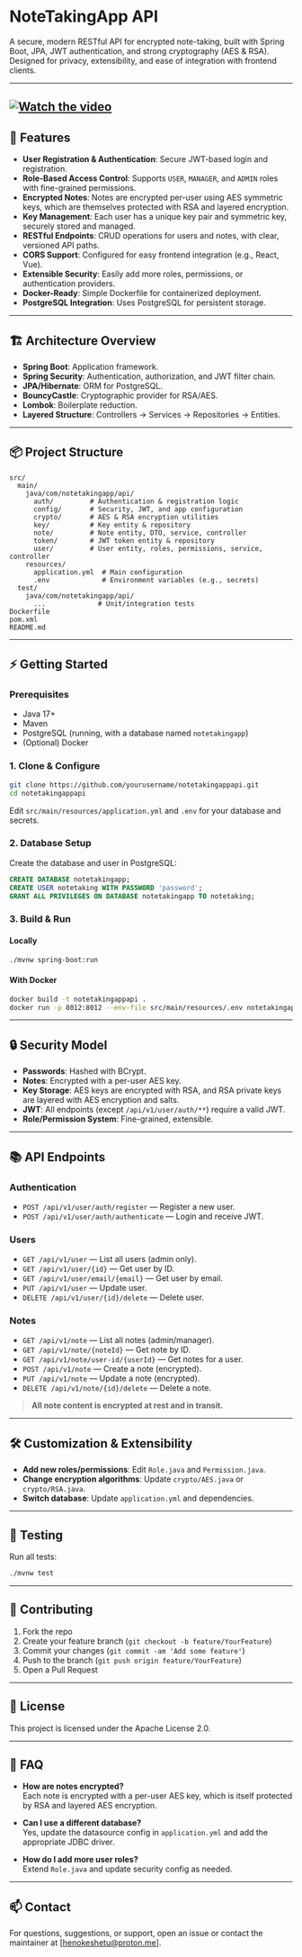 # NoteTakingApp API

A secure, modern RESTful API for encrypted note-taking, built with Spring Boot, JPA, JWT authentication, and strong cryptography (AES & RSA). Designed for privacy, extensibility, and ease of integration with frontend clients.

---
[![Watch the video](https://img.youtube.com/vi/QkF1usPAFcA/hqdefault.jpg)](https://www.youtube.com/watch?v=QkF1usPAFcA)
---

## 🚀 Features

- **User Registration & Authentication**: Secure JWT-based login and registration.
- **Role-Based Access Control**: Supports `USER`, `MANAGER`, and `ADMIN` roles with fine-grained permissions.
- **Encrypted Notes**: Notes are encrypted per-user using AES symmetric keys, which are themselves protected with RSA and layered encryption.
- **Key Management**: Each user has a unique key pair and symmetric key, securely stored and managed.
- **RESTful Endpoints**: CRUD operations for users and notes, with clear, versioned API paths.
- **CORS Support**: Configured for easy frontend integration (e.g., React, Vue).
- **Extensible Security**: Easily add more roles, permissions, or authentication providers.
- **Docker-Ready**: Simple Dockerfile for containerized deployment.
- **PostgreSQL Integration**: Uses PostgreSQL for persistent storage.

---

## 🏗️ Architecture Overview

- **Spring Boot**: Application framework.
- **Spring Security**: Authentication, authorization, and JWT filter chain.
- **JPA/Hibernate**: ORM for PostgreSQL.
- **BouncyCastle**: Cryptographic provider for RSA/AES.
- **Lombok**: Boilerplate reduction.
- **Layered Structure**: Controllers → Services → Repositories → Entities.

---

## 📦 Project Structure

```
src/
  main/
    java/com/notetakingapp/api/
      auth/         # Authentication & registration logic
      config/       # Security, JWT, and app configuration
      crypto/       # AES & RSA encryption utilities
      key/          # Key entity & repository
      note/         # Note entity, DTO, service, controller
      token/        # JWT token entity & repository
      user/         # User entity, roles, permissions, service, controller
    resources/
      application.yml  # Main configuration
      .env             # Environment variables (e.g., secrets)
  test/
    java/com/notetakingapp/api/
      ...             # Unit/integration tests
Dockerfile
pom.xml
README.md
```

---

## ⚡ Getting Started

### Prerequisites

- Java 17+
- Maven
- PostgreSQL (running, with a database named `notetakingapp`)
- (Optional) Docker

### 1. Clone & Configure

```bash
git clone https://github.com/yourusername/notetakingappapi.git
cd notetakingappapi
```

Edit `src/main/resources/application.yml` and `.env` for your database and secrets.

### 2. Database Setup

Create the database and user in PostgreSQL:

```sql
CREATE DATABASE notetakingapp;
CREATE USER notetaking WITH PASSWORD 'password';
GRANT ALL PRIVILEGES ON DATABASE notetakingapp TO notetaking;
```

### 3. Build & Run

#### Locally

```bash
./mvnw spring-boot:run
```

#### With Docker

```bash
docker build -t notetakingappapi .
docker run -p 8012:8012 --env-file src/main/resources/.env notetakingappapi
```

---

## 🔒 Security Model

- **Passwords**: Hashed with BCrypt.
- **Notes**: Encrypted with a per-user AES key.
- **Key Storage**: AES keys are encrypted with RSA, and RSA private keys are layered with AES encryption and salts.
- **JWT**: All endpoints (except `/api/v1/user/auth/**`) require a valid JWT.
- **Role/Permission System**: Fine-grained, extensible.

---

## 📚 API Endpoints

### Authentication

- `POST /api/v1/user/auth/register` — Register a new user.
- `POST /api/v1/user/auth/authenticate` — Login and receive JWT.

### Users

- `GET /api/v1/user` — List all users (admin only).
- `GET /api/v1/user/{id}` — Get user by ID.
- `GET /api/v1/user/email/{email}` — Get user by email.
- `PUT /api/v1/user` — Update user.
- `DELETE /api/v1/user/{id}/delete` — Delete user.

### Notes

- `GET /api/v1/note` — List all notes (admin/manager).
- `GET /api/v1/note/{noteId}` — Get note by ID.
- `GET /api/v1/note/user-id/{userId}` — Get notes for a user.
- `POST /api/v1/note` — Create a note (encrypted).
- `PUT /api/v1/note` — Update a note (encrypted).
- `DELETE /api/v1/note/{id}/delete` — Delete a note.

> **All note content is encrypted at rest and in transit.**

---

## 🛠️ Customization & Extensibility

- **Add new roles/permissions**: Edit `Role.java` and `Permission.java`.
- **Change encryption algorithms**: Update `crypto/AES.java` or `crypto/RSA.java`.
- **Switch database**: Update `application.yml` and dependencies.

---

## 🧪 Testing

Run all tests:

```bash
./mvnw test
```

---

## 🤝 Contributing

1. Fork the repo
2. Create your feature branch (`git checkout -b feature/YourFeature`)
3. Commit your changes (`git commit -am 'Add some feature'`)
4. Push to the branch (`git push origin feature/YourFeature`)
5. Open a Pull Request

---

## 📄 License

This project is licensed under the Apache License 2.0.

---

## 🙋 FAQ

- **How are notes encrypted?**  
  Each note is encrypted with a per-user AES key, which is itself protected by RSA and layered AES encryption.

- **Can I use a different database?**  
  Yes, update the datasource config in `application.yml` and add the appropriate JDBC driver.

- **How do I add more user roles?**  
  Extend `Role.java` and update security config as needed.

---

## 📫 Contact

For questions, suggestions, or support, open an issue or contact the maintainer at [henokeshetu@proton.me].
